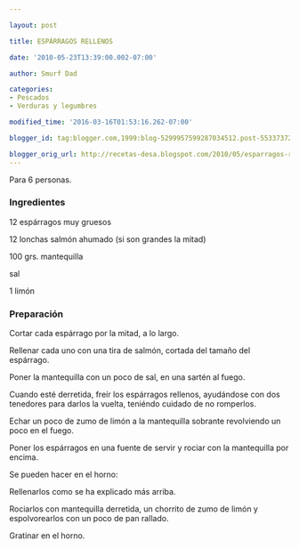 ```yaml
---

layout: post

title: ESPÁRRAGOS RELLENOS

date: '2010-05-23T13:39:00.002-07:00'

author: Smurf Dad

categories:
- Pescados
- Verduras y legumbres

modified_time: '2016-03-16T01:53:16.262-07:00'

blogger_id: tag:blogger.com,1999:blog-5299957599287034512.post-5533737293893187197

blogger_orig_url: http://recetas-desa.blogspot.com/2010/05/esparragos-rellenos.html
---
```


Para 6 personas.

<h3>Ingredientes</h3>

12 espárragos muy gruesos

12 lonchas salmón ahumado (si son grandes la mitad)

100 grs. mantequilla

sal

1 limón

<h3>Preparación</h3>

Cortar cada espárrago por la mitad, a lo largo.

Rellenar cada uno con una tira de salmón, cortada del tamaño del espárrago.

Poner la mantequilla con un poco de sal, en una sartén al fuego.

Cuando esté derretida, freír los espárragos rellenos, ayudándose con dos tenedores para darlos la vuelta, teniéndo cuidado de no romperlos.

Echar un poco de zumo de limón a la mantequilla sobrante revolviendo un poco en el fuego.

Poner los espárragos en una fuente de servir y rociar con la mantequilla por encima.

Se pueden hacer en el horno:

Rellenarlos como se ha explicado más arriba.

Rociarlos con mantequilla derretida, un chorrito de zumo de limón y espolvorearlos con un poco de pan rallado.

Gratinar en el horno.

